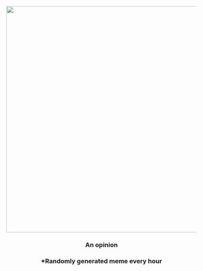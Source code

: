 <p align="center">
        <img src="https://i.redd.it/hf1265rvbyn91.jpg" width="600" height="600">
        </p>
        <h3 align="center">An opinion</h3>
        <h3 align="center">*Randomly generated meme every hour</h3>
    